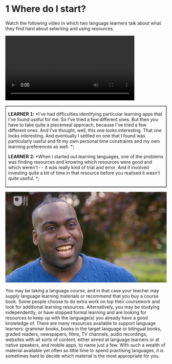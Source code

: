 # 1 Where do I start? 


Watch the following video in which two language learners talk about what they find hard about selecting and using resources.
<!--MEDIACONTENT--><video xmlns:str="http://exslt.org/strings" width="80%" download=""><source src="https://www.open.edu/openlearn/ocw/pluginfile.php/1395607/mod_oucontent/oucontent/71942/boc_lll_1_video_week3_voxpops.mp4" type="video/mp4"></source></video><!--TRANSCRIPT--><table xmlns:str="http://exslt.org/strings" border="1"><tr><td>
__LEARNER 1:__ *I've had difficulties identifying particular learning apps that I've found useful for me. So I've tried a few different ones. But then you have to take quite a piecemeal approach, because I've tried a few different ones. And I've thought, well, this one looks interesting. That one looks interesting. And eventually I settled on one that I found was particularly useful and fit my own personal time constraints and my own learning preferences as well. *;

__LEARNER 2:__ *When I started out learning languages, one of the problems was finding resources and knowing which resources were good and which weren't-- it was really kind of trial and error. And it involved investing quite a bit of time in that resource before you realised it wasn't quite useful. *;
</td></tr></table><!--ENDTRANSCRIPT-->

![figure images/boc_lll_1_video_week3_voxpops_still.jpg](../images/boc_lll_1_video_week3_voxpops_still.jpg)
<!--ENDMEDIACONTENT-->
You may be taking a language course, and in that case your teacher may supply language learning materials or recommend that you buy a course book. Some people choose to do extra work on top their coursework and look for additional learning resources. Alternatively, you may be studying independently, or have stopped formal learning and are looking for resources to keep up with the language(s) you already have a good knowledge of. There are many resources available to support language learners: grammar books, books in the target language or bilingual books, graded readers, newspapers, films, TV channels, audio recordings, websites with all sorts of content, either aimed at language learners or at native speakers, and mobile apps, to name just a few. With such a wealth of material available yet often so little time to spend practising languages, it is sometimes hard to decide which material is the most appropriate for you.

